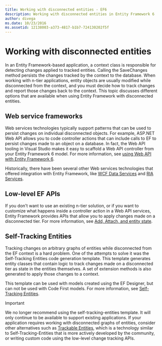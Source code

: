 ```yaml
---
title: Working with disconnected entities - EF6
description: Working with disconnected entities in Entity Framework 6
author: divega
ms.date: 10/23/2016
ms.assetid: 12138003-a373-4817-b1b7-724130202f5f
---
```

# Working with disconnected entities

In an Entity Framework-based application, a context class is responsible for detecting changes applied to tracked entities. Calling the SaveChanges method persists the changes tracked by the context to the database. When working with n-tier applications, entity objects are usually modified while disconnected from the context, and you must decide how to track changes and report those changes back to the context. This topic discusses different options that are available when using Entity Framework with disconnected entities.

## Web service frameworks

Web services technologies typically support patterns that can be used to persist changes on individual disconnected objects. For example, ASP.NET Web API allows you to code controller actions that can include calls to EF to persist changes made to an object on a database. In fact, the Web API tooling in Visual Studio makes it easy to scaffold a Web API controller from your Entity Framework 6 model. For more information, see [using Web API with Entity Framework 6](/aspnet/web-api/overview/data/using-web-api-with-entity-framework/).

Historically, there have been several other Web services technologies that offered integration with Entity Framework, like [WCF Data Services](/dotnet/framework/data/wcf/create-a-data-service-using-an-adonet-ef-data-wcf) and [RIA Services](/previous-versions/dotnet/wcf-ria/ee707344(v=vs.91)).

## Low-level EF APIs

If you don't want to use an existing n-tier solution, or if you want to customize what happens inside a controller action in a Web API services, Entity Framework provides APIs that allow you to apply changes made on a disconnected tier. For more information, see [Add, Attach, and entity state](~/ef6/saving/change-tracking/entity-state.md).  

## Self-Tracking Entities  

Tracking changes on arbitrary graphs of entities while disconnected from the EF context is a hard problem. One of the attempts to solve it was the Self-Tracking Entities code generation template. This template generates entity classes that contain logic to track changes made on a disconnected tier as state in the entities themselves. A set of extension methods is also generated to apply those changes to a context.

This template can be used with models created using the EF Designer, but can not be used with Code First models. For more information, see [Self-Tracking Entities](self-tracking-entities/index.md).  

> [!IMPORTANT]
> We no longer recommend using the self-tracking-entities template. It will only continue to be available to support existing applications. If your application requires working with disconnected graphs of entities, consider other alternatives such as [Trackable Entities](https://trackableentities.github.io/), which is a technology similar to Self-Tracking-Entities that is more actively developed by the community, or writing custom code using the low-level change tracking APIs.
